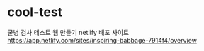 # cool-test
쿨병 검사 테스트 웹 만들기
netlify 배포 사이트 
https://app.netlify.com/sites/inspiring-babbage-7914f4/overview
